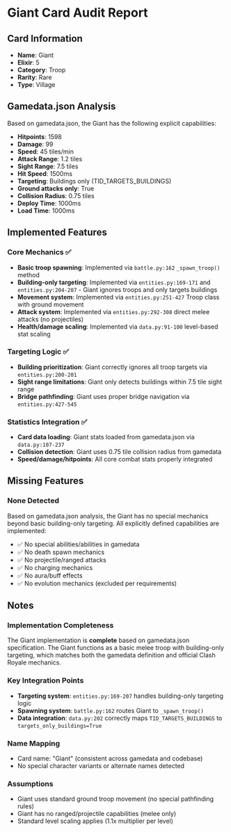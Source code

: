 # Giant Card Audit Report

## Card Information
- **Name**: Giant
- **Elixir**: 5
- **Category**: Troop
- **Rarity**: Rare
- **Type**: Village

## Gamedata.json Analysis
Based on gamedata.json, the Giant has the following explicit capabilities:
- **Hitpoints**: 1598
- **Damage**: 99
- **Speed**: 45 tiles/min
- **Attack Range**: 1.2 tiles
- **Sight Range**: 7.5 tiles
- **Hit Speed**: 1500ms
- **Targeting**: Buildings only (TID_TARGETS_BUILDINGS)
- **Ground attacks only**: True
- **Collision Radius**: 0.75 tiles
- **Deploy Time**: 1000ms
- **Load Time**: 1000ms

## Implemented Features

### Core Mechanics ✅
- **Basic troop spawning**: Implemented via `battle.py:162` `_spawn_troop()` method
- **Building-only targeting**: Implemented via `entities.py:169-171` and `entities.py:204-207` - Giant ignores troops and only targets buildings
- **Movement system**: Implemented via `entities.py:251-427` Troop class with ground movement
- **Attack system**: Implemented via `entities.py:292-308` direct melee attacks (no projectiles)
- **Health/damage scaling**: Implemented via `data.py:91-100` level-based stat scaling

### Targeting Logic ✅
- **Building prioritization**: Giant correctly ignores all troop targets via `entities.py:200-201`
- **Sight range limitations**: Giant only detects buildings within 7.5 tile sight range
- **Bridge pathfinding**: Giant uses proper bridge navigation via `entities.py:427-545`

### Statistics Integration ✅
- **Card data loading**: Giant stats loaded from gamedata.json via `data.py:107-237`
- **Collision detection**: Giant uses 0.75 tile collision radius from gamedata
- **Speed/damage/hitpoints**: All core combat stats properly integrated

## Missing Features

### None Detected
Based on gamedata.json analysis, the Giant has no special mechanics beyond basic building-only targeting. All explicitly defined capabilities are implemented:

- ✅ No special abilities/abilities in gamedata
- ✅ No death spawn mechanics
- ✅ No projectile/ranged attacks
- ✅ No charging mechanics
- ✅ No aura/buff effects
- ✅ No evolution mechanics (excluded per requirements)

## Notes

### Implementation Completeness
The Giant implementation is **complete** based on gamedata.json specification. The Giant functions as a basic melee troop with building-only targeting, which matches both the gamedata definition and official Clash Royale mechanics.

### Key Integration Points
- **Targeting system**: `entities.py:169-207` handles building-only targeting logic
- **Spawning system**: `battle.py:162` routes Giant to `_spawn_troop()`
- **Data integration**: `data.py:202` correctly maps `TID_TARGETS_BUILDINGS` to `targets_only_buildings=True`

### Name Mapping
- Card name: "Giant" (consistent across gamedata and codebase)
- No special character variants or alternate names detected

### Assumptions
- Giant uses standard ground troop movement (no special pathfinding rules)
- Giant has no ranged/projectile capabilities (melee only)
- Standard level scaling applies (1.1x multiplier per level)